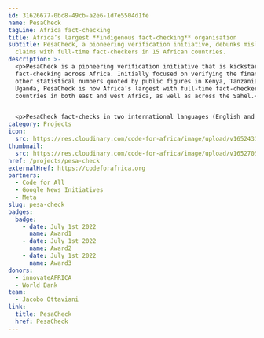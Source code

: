 ```yaml
---
id: 31626677-0bc8-49cb-a2e6-1d7e5504d1fe
name: PesaCheck
tagLine: Africa fact-checking
title: Africa’s largest **indigenous fact-checking** organisation
subtitle: PesaCheck, a pioneering verification initiative, debunks misleading
  claims with full-time fact-checkers in 15 African countries.
description: >-
  <p>PesaCheck is a pioneering verification initiative that is kickstarting
  fact-checking across Africa. Initially focused on verifying the financial and
  other statistical numbers quoted by public figures in Kenya, Tanzania and
  Uganda, PesaCheck is now Africa’s largest with full-time fact-checkers in 15
  countries in both east and west Africa, as well as across the Sahel.</p>


  <p>PesaCheck fact-checks in two international languages (English and French), as well as major African languages such as Kiswahili and Amharic. Our network helps track political promises by politicians (through our Wajibisha/PromiseTracker toolkit), helps unpack budget and census data (through our PesaYetu and TaxClock platforms), and builds machine learning/artificial intelligence tools (such as DebunkBot) to help automate verification.</p>
category: Projects
icon:
  src: https://res.cloudinary.com/code-for-africa/image/upload/v1652431239/codeforafrica/icons/Type_PesaCheck_rmswvg.svg
thumbnail:
  src: https://res.cloudinary.com/code-for-africa/image/upload/v1652705959/codeforafrica/images/Property_1_PesaCheck_iahlrh.jpg
href: /projects/pesa-check
externalHref: https://codeforafrica.org
partners:
  - Code for All
  - Google News Initiatives
  - Meta
slug: pesa-check
badges:
  badge:
    - date: July 1st 2022
      name: Award1
    - date: July 1st 2022
      name: Award2
    - date: July 1st 2022
      name: Award3
donors:
  - innovateAFRICA
  - World Bank
team:
  - Jacobo Ottaviani
link:
  title: PesaCheck
  href: PesaCheck
---
```

